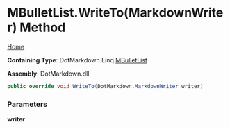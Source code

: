 # MBulletList\.WriteTo\(MarkdownWriter\) Method

[Home](../../../../README.md)

**Containing Type**: DotMarkdown\.Linq\.[MBulletList](../README.md)

**Assembly**: DotMarkdown\.dll

```csharp
public override void WriteTo(DotMarkdown.MarkdownWriter writer)
```

### Parameters

**writer**